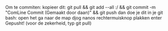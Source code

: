 Om te commiten:
kopieer dit: git pull && git add --all :/ && git commit -m "ComLine Commit (Gemaakt door daan)" && git push
dan doe je dit in je git bash:
open het
ga naar de map djog nanos
rechtermuisknop
plakken
enter
Gepusht!
(voor de zekerheid, typ git pull)